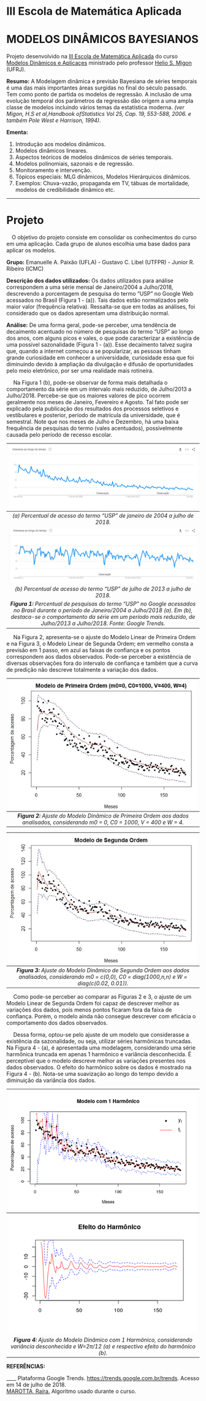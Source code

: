 # III Escola de Matemática Aplicada
# MODELOS DINÂMICOS BAYESIANOS

Projeto desenvolvido na [III Escola de Matemática Aplicada](http://www.cemeai.icmc.usp.br/component/jem/event/65-3-escola-de-matematica-aplicada) do curso [Modelos Dinâmicos e Aplicaçes](http://www.cemeai.icmc.usp.br/component/k2/item/681-modelos-dinamicos-e-aplicacoes) ministrado pelo professor [Helio S. Migon](http://www.dme.ufrj.br/migon/) (UFRJ). <br>

__Resumo:__ A Modelagem dinâmica e previsão  Bayesiana  de séries temporais é uma das mais importantes áreas surgidas no final do século passado.
Tem como ponto de partida os modelos de regressão. A inclusão de uma evolução temporal dos parâmetros da regressão dão origem a uma ampla classe de modelos incluindo vários temas da estatística moderna. *(ver Migon, H.S et al,Handbook ofStatistics Vol 25, Cap. 19, 553-588, 2006. e também Pole West e Harrison, 1994)*.

__Ementa:__
1. Introdução aos modelos dinâmicos.<br>
2. Modelos dinâmicos lineares.<br>
3. Aspectos teóricos de modelos dinâmicos de séries temporais.<br>
4. Modelos polinomiais, sazonais e  de regressão.<br>
5. Monitoramento e intervenção.<br>
6. Tópicos especiais: MLG dinâmicos,  Modelos Hierárquicos dinâmicos.<br>
7. Exemplos: Chuva-vazão, propaganda em TV, tábuas de mortalidade, modelos de credibilidade dinâmico etc.

-----------------------------
# Projeto 
&emsp;O objetivo do projeto consiste em consolidar os conhecimentos do curso em uma aplicação. 
  Cada grupo de alunos escolhia uma base dados para aplicar os modelos.

__Grupo:__
Emanuelle A. Paixão (UFLA) - 
Gustavo C. Libel (UTFPR) - 
Junior R. Ribeiro (ICMC)

__Descrição dos dados utilizados:__
Os dados utilizados para análise correspondem a uma série mensal de
Janeiro/2004 a Julho/2018, descrevendo a porcentagem de pesquisa do termo
“USP” no Google Web acessados no Brasil (Figura 1 - (a)). Tais dados estão
normalizados pelo maior valor (frequência relativa). Ressalta-se que em todas as
análises, foi considerado que os dados apresentam uma distribuição normal.

__Análise:__ De uma forma geral, pode-se perceber, uma tendência de decaimento
acentuado no número de pesquisas do termo “USP” ao longo dos anos, com alguns
picos e vales, o que pode caracterizar a existência de uma possível sazonalidade
(Figura 1 - (a)). Esse decaimento talvez sugira que, quando a internet começou a se
popularizar, as pessoas tinham grande curiosidade em conhecer a universidade,
curiosidade essa que foi diminuindo devido à ampliação da divulgação e difusão de
oportunidades pelo meio eletrônico, por ser uma realidade mais rotineira.

&emsp; Na Figura 1 (b), pode-se observar de forma mais detalhada o comportamento
da série em um intervalo mais reduzido, de Julho/2013 a Julho/2018. Percebe-se
que os maiores valores de pico ocorrem geralmente nos meses de Janeiro,
Fevereiro e Agosto. Tal fato pode ser explicado pela publicação dos resultados dos
processos seletivos e vestibulares e posterior, período de matrícula da universidade,
que é semestral. Note que nos meses de Julho e Dezembro, há uma baixa
frequência de pesquisas do termo (vales acentuados), possivelmente causada pelo
período de recesso escolar.

|<img src="imgs/usp.PNG">|
|:--:| 
|*(a) Percentual de acesso do termo “USP” de janeiro de 2004 a julho de 2018.*|
|<img src="imgs/5anos.PNG">|
|*(b) Percentual de acesso do termo “USP” de julho de 2013 a julho de 2018.*
|*__Figura 1:__ Percentual de pesquisas do termo “USP” no Google acessados no Brasil durante o período de Janeiro/2004 a Julho/2018 (a). Em (b), destaca-se o comportamento da série em um período mais reduzido, de Julho/2013 a Julho/2018. Fonte: Google Trends.*|

&emsp; Na Figura 2, apresenta-se o ajuste do Modelo Linear de Primeira Ordem e na
Figura 3, o Modelo Linear de Segunda Ordem; em vermelho consta a previsão em 1
passo, em azul as faixas de confiança e os pontos correspondem aos dados
observados. Pode-se perceber a existência de diversas observações fora do
intervalo de confiança e também que a curva de predição não descreve totalmente a
variação dos dados.

|<img src="imgs/primeira_ordem.jpeg">|
|:--:| 
|*__Figura 2:__ Ajuste do Modelo Dinâmico de Primeira Ordem aos dados analisados, considerando m0 = 0, C0 = 1000, V = 400 e W = 4.*|

|<img src="imgs/segunda_ordem.jpeg">|
|:--:| 
|*__Figura 3:__ Ajuste do Modelo Dinâmico de Segunda Ordem aos dados analisados, considerando m0 = c(0,0), C0 = diag(1000,n,n) e W = diag(c(0.02, 0.01)).*|

&emsp; Como pode-se perceber ao comparar as Figuras 2 e 3, o ajuste de um Modelo
Linear de Segunda Ordem foi capaz de descrever melhor as variações dos dados, pois
menos pontos ficaram fora da faixa de confiança. Porém, o modelo ainda não consegue
descrever com eficácia o comportamento dos dados observados.

&emsp; Dessa forma, optou-se pelo ajuste de um modelo que considerasse a existência da
sazonalidade, ou seja, utilizar séries harmônicas truncadas. Na Figura 4 - (a), é apresentada
uma modelagem, considerando uma série harmônica truncada em apenas 1 harmônico e
variância desconhecida. É perceptível que o modelo descreve melhor as variações
presentes nos dados observados. O efeito do harmônico sobre os dados é mostrado na
Figura 4 - (b). Nota-se uma suavização ao longo do tempo devido a diminuição da variância
dos dados.

|<img src="imgs/1_harm.png">|
|:--:|
|<img src="imgs/fat_harm.png">|
|*__Figura 4:__ Ajuste do Modelo Dinâmico com 1 Harmônico, considerando variância desconhecida e W=2π/12 (a) e respectivo efeito do harmônico (b).*|

__REFERÊNCIAS:__

____ Plataforma Google Trends. https://trends.google.com.br/trends. Acesso em 14 de julho de 2018. <br>
[MAROTTA, Raíra.](https://github.com/rairamarotta) Algoritmo usado durante o curso.
